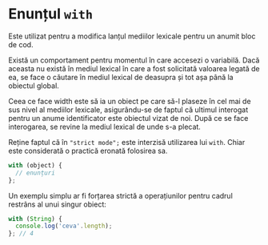 # Enunțul `with`

Este utilizat pentru a modifica lanțul mediilor lexicale pentru un anumit bloc de cod.

Există un comportament pentru momentul în care accesezi o variabilă. Dacă aceasta nu există în mediul lexical în care a fost solicitată valoarea legată de ea, se face o căutare în mediul lexical de deasupra și tot așa până la obiectul global.

Ceea ce face width este să ia un obiect pe care să-l plaseze în cel mai de sus nivel al mediilor lexicale, asigurându-se de faptul că ultimul interogat pentru un anume identificator este obiectul vizat de noi. După ce se face interogarea, se revine la mediul lexical de unde s-a plecat.

Reține faptul că în `"strict mode";` este interzisă utilizarea lui `with`. Chiar este considerată o practică eronată folosirea sa.

```javascript
with (object) {
  // enunțuri
};
```

Un exemplu simplu ar fi forțarea strictă a operațiunilor pentru cadrul restrâns al unui singur obiect:

```javascript
with (String) {
  console.log('ceva'.length);
}; // 4
```
